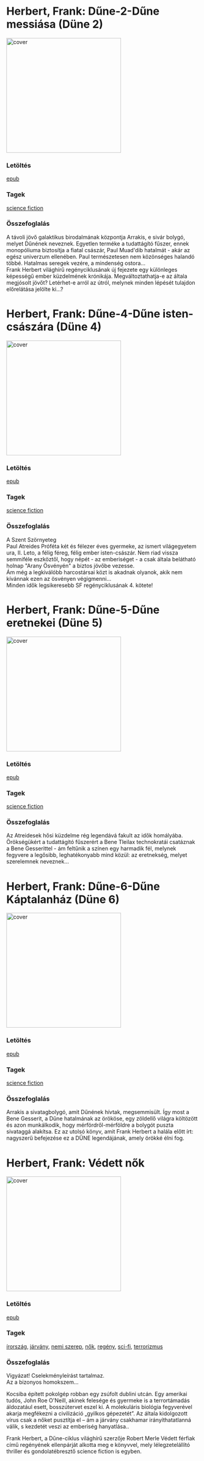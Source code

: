 # <a name="id_183">Herbert, Frank: Dűne-2-Dűne messiása (Düne 2) </a>
<img src="https://github.com/BercziSandor/calibre_lib/raw/main/libs/main/Herbert%2C%20Frank/Dune-2-Dune%20messiasa%20%28183%29/cover.jpg" alt="cover" width="300"/>

### Letöltés
[epub](https://github.com/BercziSandor/calibre_lib/raw/main/libs/main/Herbert%2C%20Frank/Dune-2-Dune%20messiasa%20%28183%29/Dune-2-Dune%20messiasa%20-%20Herbert%2C%20Frank.epub)

### Tagek
[science fiction](https://github.com/berczisandor/calibre_lib/libs/main/blob/main/_tags/science%20fiction.md)

### Összefoglalás
A távoli jövő galaktikus birodalmának központja Arrakis, e sivár bolygó, melyet Dűnének neveznek. Egyetlen terméke a tudattágító fűszer, ennek monopóliuma biztosítja a fiatal császár, Paul Muad'dib hatalmát - akár az egész univerzum ellenében. Paul természetesen nem közönséges halandó többé. Hatalmas seregek vezére, a mindenség ostora...<BR>Frank Herbert világhírű regényciklusának új fejezete egy különleges képességű ember küzdelmének krónikája. Megváltoztathatja-e az általa megjósolt jövőt? Letérhet-e arról az útról, melynek minden lépését tulajdon előrelátása jelölte ki...?


# <a name="id_185">Herbert, Frank: Dűne-4-Dűne isten-császára (Düne 4) </a>
<img src="https://github.com/BercziSandor/calibre_lib/raw/main/libs/main/Herbert%2C%20Frank/Dune-4-Dune%20isten-csaszara%20%28185%29/cover.jpg" alt="cover" width="300"/>

### Letöltés
[epub](https://github.com/BercziSandor/calibre_lib/raw/main/libs/main/Herbert%2C%20Frank/Dune-4-Dune%20isten-csaszara%20%28185%29/Dune-4-Dune%20isten-csaszara%20-%20Herbert%2C%20Frank.epub)

### Tagek
[science fiction](https://github.com/berczisandor/calibre_lib/libs/main/blob/main/_tags/science%20fiction.md)

### Összefoglalás
A Szent Szörnyeteg<BR>Paul Atreides Próféta két és félezer éves gyermeke, az ismert világegyetem ura, II. Leto, a félig féreg, félig ember isten-császár. Nem riad vissza semmiféle eszköztől, hogy népét - az emberiséget - a csak általa belátható holnap "Arany Ösvényén" a biztos jövőbe vezesse.<BR>Ám még a legkiválóbb harcostársai közt is akadnak olyanok, akik nem kívánnak ezen az ösvényen végigmenni...<BR>Minden idők legsikeresebb SF regényciklusának 4. kötete!


# <a name="id_186">Herbert, Frank: Dűne-5-Dűne eretnekei (Düne 5) </a>
<img src="https://github.com/BercziSandor/calibre_lib/raw/main/libs/main/Herbert%2C%20Frank/Dune-5-Dune%20eretnekei%20%28186%29/cover.jpg" alt="cover" width="300"/>

### Letöltés
[epub](https://github.com/BercziSandor/calibre_lib/raw/main/libs/main/Herbert%2C%20Frank/Dune-5-Dune%20eretnekei%20%28186%29/Dune-5-Dune%20eretnekei%20-%20Herbert%2C%20Frank.epub)

### Tagek
[science fiction](https://github.com/berczisandor/calibre_lib/libs/main/blob/main/_tags/science%20fiction.md)

### Összefoglalás
Az Atreidesek hősi küzdelme rég legendává fakult az idők homályába. Örökségükért a tudattágító fűszerért a Bene Tleilax technokratái csatáznak a Bene Gesserittel - ám feltűnik a színen egy harmadik fél, melynek fegyvere a legősibb, leghatékonyabb mind közül: az eretnekség, melyet szerelemnek neveznek...


# <a name="id_187">Herbert, Frank: Dűne-6-Dűne Káptalanház (Düne 6) </a>
<img src="https://github.com/BercziSandor/calibre_lib/raw/main/libs/main/Herbert%2C%20Frank/Dune-6-Dune%20Kaptalanhaz%20%28187%29/cover.jpg" alt="cover" width="300"/>

### Letöltés
[epub](https://github.com/BercziSandor/calibre_lib/raw/main/libs/main/Herbert%2C%20Frank/Dune-6-Dune%20Kaptalanhaz%20%28187%29/Dune-6-Dune%20Kaptalanhaz%20-%20Herbert%2C%20Frank.epub)

### Tagek
[science fiction](https://github.com/berczisandor/calibre_lib/libs/main/blob/main/_tags/science%20fiction.md)

### Összefoglalás
Arrakis a sivatagbolygó, amit Dűnének hívtak, megsemmisült. Így most a Bene Gesserit, a Dűne hatalmának az örököse, egy zöldellő világra költözött és azon munkálkodik, hogy mérfördről-mérföldre a bolygót puszta sivataggá alakítsa. Ez az utolsó könyv, amit Frank Herbert a halála előtt írt: nagyszerű befejezése ez a DŰNE legendájának, amely örökké élni fog.


# <a name="id_702">Herbert, Frank: Védett nők </a>
<img src="https://github.com/BercziSandor/calibre_lib/raw/main/libs/main/Herbert%2C%20Frank/Vedett%20nok%20%28702%29/cover.jpg" alt="cover" width="300"/>

### Letöltés
[epub](https://github.com/BercziSandor/calibre_lib/raw/main/libs/main/Herbert%2C%20Frank/Vedett%20nok%20%28702%29/Vedett%20nok%20-%20Herbert%2C%20Frank.epub)

### Tagek
[írország](https://github.com/berczisandor/calibre_lib/libs/main/blob/main/_tags/%c3%8drorsz%c3%a1g.md), [járvány](https://github.com/berczisandor/calibre_lib/libs/main/blob/main/_tags/j%c3%a1rv%c3%a1ny.md), [nemi szerep](https://github.com/berczisandor/calibre_lib/libs/main/blob/main/_tags/nemi%20szerep.md), [nők](https://github.com/berczisandor/calibre_lib/libs/main/blob/main/_tags/n%c5%91k.md), [regény](https://github.com/berczisandor/calibre_lib/libs/main/blob/main/_tags/reg%c3%a9ny.md), [sci-fi](https://github.com/berczisandor/calibre_lib/libs/main/blob/main/_tags/sci-fi.md), [terrorizmus](https://github.com/berczisandor/calibre_lib/libs/main/blob/main/_tags/terrorizmus.md)

### Összefoglalás
<div><p class="description">Vigyázat! Cselekményleírást tartalmaz.<br>Az a bizonyos homokszem…</p>
<p class="description">Kocsiba épített pokolgép robban egy zsúfolt dublini utcán. Egy amerikai tudós, John Roe O'Neill, akinek felesége és gyermeke is a terrortámadás áldozatául esett, bosszútervet eszel ki. A molekuláris biológia fegyverével akarja megfékezni a civilizáció „gyilkos gépezetét”. Az általa kidolgozott vírus csak a nőket pusztítja el – ám a járvány csakhamar irányíthatatlanná válik, s kezdetét veszi az emberiség hanyatlása..</p>
<p class="description">Frank Herbert, a Dűne-ciklus világhírű szerzője Robert Merle Védett férfiak című regényének ellenpárját alkotta meg e könyvvel, mely lélegzetelállító thriller és gondolatébresztő science fiction is egyben.</p></div>


